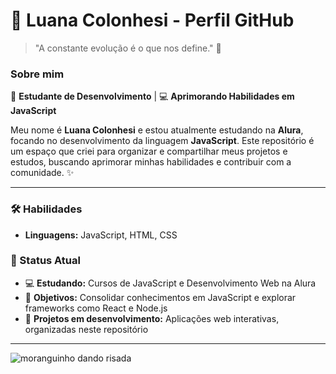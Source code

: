 # 🌼 Luana Colonhesi - Perfil GitHub

> "A constante evolução é o que nos define." 💖

### Sobre mim
💼 **Estudante de Desenvolvimento** | 💻 **Aprimorando Habilidades em JavaScript**

Meu nome é **Luana Colonhesi** e estou atualmente estudando na **Alura**, focando no desenvolvimento da linguagem **JavaScript**. Este repositório é um espaço que criei para organizar e compartilhar meus projetos e estudos, buscando aprimorar minhas habilidades e contribuir com a comunidade. ✨

---

### 🛠️ Habilidades

- **Linguagens:** JavaScript, HTML, CSS

### 🎯 Status Atual
- 💻 **Estudando:** Cursos de JavaScript e Desenvolvimento Web na Alura
- 🚀 **Objetivos:** Consolidar conhecimentos em JavaScript e explorar frameworks como React e Node.js
- 🏅 **Projetos em desenvolvimento:** Aplicações web interativas, organizadas neste repositório

---
![moranguinho dando risada](https://media1.tenor.com/m/7hS53NAKEXoAAAAC/laughing-strawberry-shortcake.gif)
